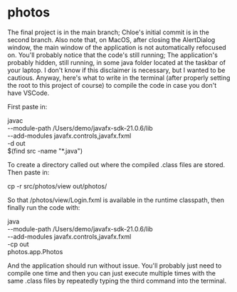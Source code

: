 
# photos
The final project is in the main branch; Chloe's initial commit is in the second branch. Also note that, on MacOS, after closing the AlertDialog window, the main window of the application is not automatically refocused on. You'll probably notice that the code's still running; The application's probably hidden, still running, in some java folder located at the taskbar of your laptop. I don't know if this disclaimer is necessary, but I wanted to be cautious. Anyway, here's what to write in the terminal (after properly setting the root to this project of course) to compile the code in case you don't have VSCode.

First paste in:

javac \
--module-path /Users/demo/javafx-sdk-21.0.6/lib \
--add-modules javafx.controls,javafx.fxml \
-d out \
$(find src -name "*.java")

To create a directory called out where the compiled .class files are stored. Then paste in:

cp -r src/photos/view out/photos/

So that /photos/view/Login.fxml is available in the runtime classpath, then finally run the code with:

java \
--module-path /Users/demo/javafx-sdk-21.0.6/lib \
--add-modules javafx.controls,javafx.fxml \
-cp out \
photos.app.Photos

And the application should run without issue. You'll probably just need to compile one time and then you can just execute multiple times with the same .class files by repeatedly typing the third command into the terminal.

